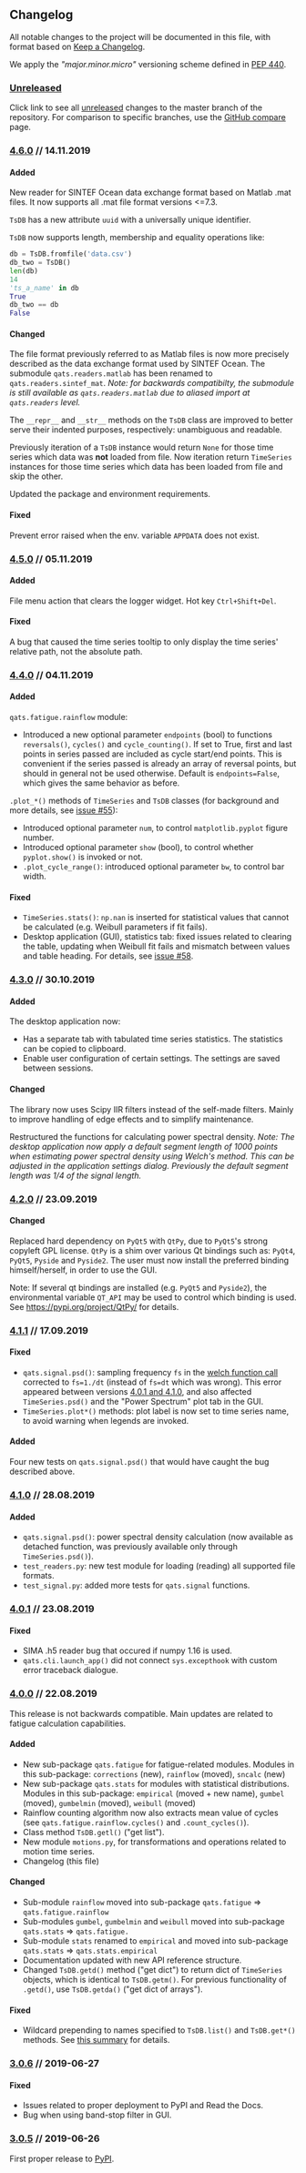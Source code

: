 ## Changelog
All notable changes to the project will be documented in this file, with format based on [Keep a Changelog](https://keepachangelog.com/en/1.0.0/).

We apply the *"major.minor.micro"* versioning scheme defined in [PEP 440](https://www.python.org/dev/peps/pep-0440).


<!-- Notes:
- Header links are defined at the bottom of this markdown file.
- Versions are level 3 headings (###) (no difference between major/minor/micro versions)
- Change categories are level 4 headings (####).
- The following change categories should be used (and they should be grouped): 
  Added, Changed, Deprecated, Removed, Fixed.
  For details and guidance, see: https://keepachangelog.com/en/1.0.0/#how
-->


### [Unreleased]

Click link to see all [unreleased] changes to the master branch of the repository. 
For comparison to specific branches, use the [GitHub compare](https://github.com/dnvgl/qats/compare) page.

### [4.6.0] // 14.11.2019

#### Added
New reader for SINTEF Ocean data exchange format based on Matlab .mat files. It now supports all .mat file format versions <=7.3.

`TsDB` has a new attribute `uuid` with a universally unique identifier.

`TsDB` now supports length, membership and equality operations like:
 ```python
 db = TsDB.fromfile('data.csv')
 db_two = TsDB()
 len(db)
 14
 'ts_a_name' in db
 True
 db_two == db
 False
 ```

#### Changed

The file format previously referred to as Matlab files is now more precisely described as the data exchange format used by SINTEF Ocean. The submodule `qats.readers.matlab` has been renamed to `qats.readers.sintef_mat`. _Note: for backwards compatibilty, the submodule is still available as `qats.readers.matlab` due to aliased import at `qats.readers` level._

The `__repr__` and `__str__` methods on the `TsDB` class are improved to better serve their indented purposes, respectively: unambiguous and readable.

Previously iteration of a `TsDB` instance would return `None` for those time series which data was **not** loaded from file. Now iteration return `TimeSeries` instances for those time series which data has been loaded from file and skip the other.

Updated the package and environment requirements.

#### Fixed
Prevent error raised when the env. variable `APPDATA` does not exist.

### [4.5.0] // 05.11.2019

#### Added

File menu action that clears the logger widget. Hot key `Ctrl+Shift+Del`.

#### Fixed

A bug that caused the time series tooltip to only display the time series' relative path, not the absolute path.


### [4.4.0] // 04.11.2019

#### Added

`qats.fatigue.rainflow` module:

- Introduced a new optional parameter `endpoints` (bool) to functions `reversals()`, `cycles()` and `cycle_counting()`. If set to True, first and last points in series passed are included as cycle start/end points. This is convenient if the series passed is already an array of reversal points, but should in general not be used otherwise. Default is `endpoints=False`, which gives the same behavior as before.

`.plot_*()` methods of `TimeSeries` and `TsDB` classes (for background and more details, see [issue #55](https://github.com/dnvgl/qats/issues/55)):

- Introduced optional parameter `num`, to control `matplotlib.pyplot` figure number.
- Introduced optional parameter `show` (bool), to control whether `pyplot.show()` is invoked or not.
- `.plot_cycle_range()`: introduced optional parameter `bw`, to control bar width.

#### Fixed

- `TimeSeries.stats()`: `np.nan` is inserted for statistical values that cannot be calculated (e.g. Weibull parameters if fit fails).
- Desktop application (GUI), statistics tab: fixed issues related to clearing the table, updating when Weibull fit fails and mismatch between values and table heading. For details, see [issue #58](https://github.com/dnvgl/qats/issues/58).


### [4.3.0] // 30.10.2019

#### Added
The desktop application now:
- Has a separate tab with tabulated time series statistics. The statistics can be copied to clipboard.
- Enable user configuration of certain settings. The settings are saved between sessions.

#### Changed
The library now uses Scipy IIR filters instead of the self-made filters. Mainly to improve handling of edge effects and to simplify maintenance.

Restructured the functions for calculating power spectral density. *Note: The desktop application now apply a default segment length of 1000 points when estimating power spectral density using Welch's method. This can be adjusted in the application settings dialog. Previously the default segment length was 1/4 of the signal length.*

### [4.2.0] // 23.09.2019

#### Changed
Replaced hard dependency on `PyQt5` with `QtPy`, due to `PyQt5`'s strong copyleft GPL license. `QtPy` is a shim over various Qt bindings such as: `PyQt4`, `PyQt5`, `Pyside` and `Pyside2`. The user must now install the preferred binding himself/herself, in order to use the GUI.

Note: If several qt bindings are installed (e.g. `PyQt5` and `Pyside2`), the environmental variable `QT_API` may be used to control which binding is used. See https://pypi.org/project/QtPy/ for details.

### [4.1.1] // 17.09.2019

#### Fixed
- `qats.signal.psd()`: sampling frequency `fs` in the [welch function call](https://github.com/dnvgl/qats/blob/3378ea5972f1cd56a23a902397d195f03c0f8db2/qats/signal.py#L692) corrected to `fs=1./dt` (instead of `fs=dt` which was wrong). This error appeared between versions [4.0.1 and 4.1.0](https://github.com/dnvgl/qats/compare/4.0.1...4.1.0), and also affected `TimeSeries.psd()` and the "Power Spectrum" plot tab in the GUI. 
- `TimeSeries.plot*()` methods: plot label is now set to time series name, to avoid warning when legends are invoked.

#### Added
Four new tests on `qats.signal.psd()` that would have caught the bug described above.

### [4.1.0] // 28.08.2019

#### Added
- `qats.signal.psd()`: power spectral density calculation (now available as detached function, was previously available only through `TimeSeries.psd()`).
- `test_readers.py`: new test module for loading (reading) all supported file formats.
- `test_signal.py`: added more tests for `qats.signal` functions.


### [4.0.1] // 23.08.2019

#### Fixed
- SIMA .h5 reader bug that occured if numpy 1.16 is used.
- `qats.cli.launch_app()` did not connect `sys.excepthook` with custom error traceback dialogue.


### [4.0.0] // 22.08.2019

This release is not backwards compatible. Main updates are related to fatigue calculation capabilities.

#### Added
- New sub-package `qats.fatigue` for fatigue-related modules. 
  Modules in this sub-package: `corrections` (new), `rainflow` (moved), `sncalc` (new)
- New sub-package `qats.stats` for modules with statistical distributions. 
  Modules in this sub-package: `empirical` (moved + new name), `gumbel` (moved), `gumbelmin` (moved), `weibull` (moved)
- Rainflow counting algorithm now also extracts mean value of cycles (see `qats.fatigue.rainflow.cycles()` and `.count_cycles()`).
- Class method `TsDB.getl()` ("get list").
- New module `motions.py`, for transformations and operations related to motion time series.
- Changelog (this file)

#### Changed
- Sub-module `rainflow` moved into sub-package `qats.fatigue` => `qats.fatigue.rainflow`
- Sub-modules `gumbel`, `gumbelmin` and `weibull` moved into sub-package `qats.stats` => `qats.fatigue.`
- Sub-module `stats` renamed to `empirical` and moved into sub-package `qats.stats` => `qats.stats.empirical`
- Documentation updated with new API reference structure.
- Changed `TsDB.getd()` method ("get dict") to return dict of `TimeSeries` objects, which is identical to `TsDB.getm()`. 
  For previous functionality of `.getd()`, use `TsDB.getda()` ("get dict of arrays").

#### Fixed
- Wildcard prepending to names specified to `TsDB.list()` and `TsDB.get*()` methods. 
  See [this summary](https://github.com/dnvgl/qats/pull/28#issue-296526900) for details.


### [3.0.6] // 2019-06-27

#### Fixed
- Issues related to proper deployment to PyPI and Read the Docs.
- Bug when using band-stop filter in GUI.


### [3.0.5] // 2019-06-26
First proper release to [PyPI](https://pypi.org/project/qats/).



<!-- Links to be defined below here -->

[Unreleased]: https://github.com/dnvgl/qats/compare/4.6.0...HEAD
[4.6.0]: https://github.com/dnvgl/qats/compare/4.5.0...4.6.0
[4.5.0]: https://github.com/dnvgl/qats/compare/4.4.0...4.5.0
[4.4.0]: https://github.com/dnvgl/qats/compare/4.3.0...4.4.0
[4.3.0]: https://github.com/dnvgl/qats/compare/4.2.0...4.3.0
[4.2.0]: https://github.com/dnvgl/qats/compare/4.1.1...4.2.0
[4.1.1]: https://github.com/dnvgl/qats/compare/4.0.1...4.1.1
[4.1.0]: https://github.com/dnvgl/qats/compare/4.0.1...4.1.0
[4.0.1]: https://github.com/dnvgl/qats/compare/4.0.0...4.0.1
[4.0.0]: https://github.com/dnvgl/qats/compare/3.0.6...4.0.0
[3.0.6]: https://github.com/dnvgl/qats/compare/3.0.5...3.0.6
[3.0.5]: https://github.com/dnvgl/qats/compare/3.0.0...3.0.5
